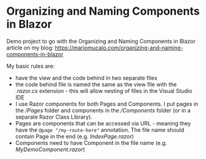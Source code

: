 # Organizing and Naming Components in Blazor

Demo project to go with the Organizing and Naming Components in Blazor article on my blog:
https://mariomucalo.com/organizing-and-naming-components-in-blazor

My basic rules are:

- have the view and the code behind in two separate files
- the code behind file is named the same as the view file with the _.razor.cs_ extension - this will allow nesting of files in the Visual Studio IDE
- I use Razor components for both Pages and Components. I put pages in the _/Pages_ folder and components in the _/Components_ folder (or in a separate Razor Class Library).
- Pages are components that can be accessed via URL - meaning they have the ``` @page "/my-route-here" ``` annotation. The file name should contain Page in the end (e.g. _IndexPage.razor_)
- Components need to have Component in the file name (e.g. _MyDemoComponent.razor_)
